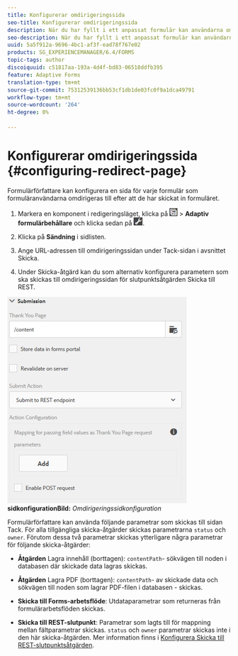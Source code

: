 ```yaml
---
title: Konfigurerar omdirigeringssida
seo-title: Konfigurerar omdirigeringssida
description: När du har fyllt i ett anpassat formulär kan användarna omdirigeras till en webbsida som formulärförfattarna kan konfigurera när de skapar formuläret.
seo-description: När du har fyllt i ett anpassat formulär kan användarna omdirigeras till en webbsida som formulärförfattarna kan konfigurera när de skapar formuläret.
uuid: 5a5f912a-9696-4bc1-af3f-ead78f767e02
products: SG_EXPERIENCEMANAGER/6.4/FORMS
topic-tags: author
discoiquuid: c51817aa-193a-4d4f-bd83-06518ddfb395
feature: Adaptive Forms
translation-type: tm+mt
source-git-commit: 75312539136bb53cf1db1de03fc0f9a1dca49791
workflow-type: tm+mt
source-wordcount: '264'
ht-degree: 0%

---
```



# Konfigurerar omdirigeringssida {#configuring-redirect-page}

Formulärförfattare kan konfigurera en sida för varje formulär som formuläranvändarna omdirigeras till efter att de har skickat in formuläret.

1. Markera en komponent i redigeringsläget, klicka på ![fältnivå](assets/field-level.png) > **Adaptiv formulärbehållare** och klicka sedan på ![cmpr](assets/cmppr.png).

1. Klicka på **Sändning** i sidlisten.

1. Ange URL-adressen till omdirigeringssidan under Tack-sidan i avsnittet Skicka.
1. Under Skicka-åtgärd kan du som alternativ konfigurera parametern som ska skickas till omdirigeringssidan för slutpunktsåtgärden Skicka till REST.

![Omdirigera ](assets/thank-you-setting-1.png)
**sidkonfigurationBild:** *Omdirigeringssidkonfiguration*

Formulärförfattare kan använda följande parametrar som skickas till sidan Tack. För alla tillgängliga skicka-åtgärder skickas parametrarna `status` och `owner`. Förutom dessa två parametrar skickas ytterligare några parametrar för följande skicka-åtgärder:

* **Åtgärden**  Lagra innehåll (borttagen):  `contentPath`- sökvägen till noden i databasen där skickade data lagras skickas.

* **Åtgärden**  Lagra PDF (borttagen):  `contentPath`- av skickade data och sökvägen till noden som lagrar PDF-filen i databasen - skickas.

* **Skicka till Forms-arbetsflöde**: Utdataparametrar som returneras från formulärarbetsflöden skickas.

* **Skicka till REST-slutpunkt**: Parametrar som lagts till för mappning mellan fältparametrar skickas. `status` och  `owner` parametrar skickas inte i den här skicka-åtgärden. Mer information finns i [Konfigurera Skicka till REST-slutpunktsåtgärden](/help/forms/using/configuring-submit-actions.md).

